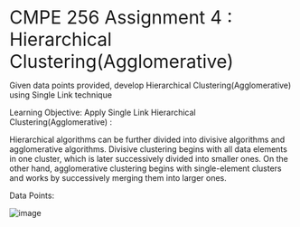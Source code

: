  <font size="6"> CMPE 256 Assignment 4 : Hierarchical Clustering(Agglomerative) </font>

Given data points provided, develop Hierarchical Clustering(Agglomerative) using Single Link technique

Learning Objective: Apply Single Link Hierarchical Clustering(Agglomerative) :

Hierarchical algorithms can be further divided into divisive algorithms and agglomerative algorithms. Divisive clustering begins with all data elements in one cluster, which is later successively divided into smaller ones. On the other hand, agglomerative clustering begins with single-element clusters and works by successively merging them into larger ones.

Data Points:

![image](https://user-images.githubusercontent.com/49525481/138573156-6386a197-fbf6-4556-9f4a-452f945a3edc.png)
